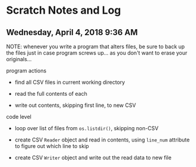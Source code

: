 # Scratch Notes and Log

## Wednesday, April 4, 2018 9:36 AM

NOTE:  whenever you write a program that alters files, be sure to back up the files just in case program screws up...  as you don't want to erase your originals...

program actions

* find all CSV files in current working directory

* read the full contents of each

* write out contents, skipping first line, to new CSV

code level

* loop over list of files from `os.listdir()`, skipping non-CSV

* create CSV `Reader` object and read in contents, using `line_num` attribute to figure out which line to skip

* create CSV `Writer` object and write out the read data to new file

